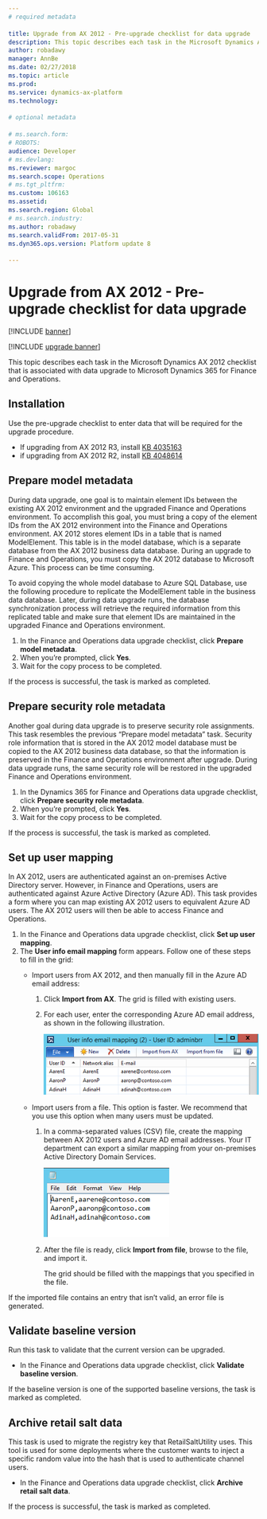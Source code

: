 ```yaml
---
# required metadata

title: Upgrade from AX 2012 - Pre-upgrade checklist for data upgrade
description: This topic describes each task in the Microsoft Dynamics AX 2012 checklist that is associated with data upgrade to Microsoft Dynamics 365 for Finance and Operations.
author: robadawy
manager: AnnBe
ms.date: 02/27/2018
ms.topic: article
ms.prod: 
ms.service: dynamics-ax-platform
ms.technology: 

# optional metadata

# ms.search.form: 
# ROBOTS: 
audience: Developer
# ms.devlang: 
ms.reviewer: margoc
ms.search.scope: Operations
# ms.tgt_pltfrm: 
ms.custom: 106163
ms.assetid: 
ms.search.region: Global
# ms.search.industry: 
ms.author: robadawy
ms.search.validFrom: 2017-05-31
ms.dyn365.ops.version: Platform update 8

---
```


# Upgrade from AX 2012 - Pre-upgrade checklist for data upgrade

[!INCLUDE [banner](../includes/banner.md)]

[!INCLUDE [upgrade banner](../includes/upgrade-banner.md)]

This topic describes each task in the Microsoft Dynamics AX 2012 checklist that is associated with data upgrade to Microsoft Dynamics 365 for Finance and Operations.

## Installation
Use the pre-upgrade checklist to enter data that will be required for the upgrade procedure. 

- If upgrading from AX 2012 R3, install [KB 4035163](https://go.microsoft.com/fwlink/?linkid=852255)
- if upgrading from AX 2012 R2, install [KB 4048614](https://go.microsoft.com/fwlink/?linkid=869025)

## Prepare model metadata

During data upgrade, one goal is to maintain element IDs between the existing AX 2012 environment and the upgraded Finance and Operations environment. To accomplish this goal, you must bring a copy of the element IDs from the AX 2012 environment into the Finance and Operations environment. AX 2012 stores element IDs in a table that is named ModelElement. This table is in the model database, which is a separate database from the AX 2012 business data database. During an upgrade to Finance and Operations, you must copy the AX 2012 database to Microsoft Azure. This process can be time consuming. 

To avoid copying the whole model database to Azure SQL Database, use the following procedure to replicate the ModelElement table in the business data database. Later, during data upgrade runs, the database synchronization process will retrieve the required information from this replicated table and make sure that element IDs are maintained in the upgraded Finance and Operations environment.

1. In the Finance and Operations data upgrade checklist, click **Prepare model metadata**.
2. When you’re prompted, click **Yes**.
3. Wait for the copy process to be completed.

If the process is successful, the task is marked as completed.

## Prepare security role metadata

Another goal during data upgrade is to preserve security role assignments. This task resembles the previous “Prepare model metadata” task. Security role information that is stored in the AX 2012 model database must be copied to the AX 2012 business data database, so that the information is preserved in the Finance and Operations environment after upgrade. During data upgrade runs, the same security role will be restored in the upgraded Finance and Operations environment.

1. In the Dynamics 365 for Finance and Operations data upgrade checklist, click **Prepare security role metadata**.
1. When you’re prompted, click **Yes**.
1. Wait for the copy process to be completed.

If the process is successful, the task is marked as completed.

## Set up user mapping

In AX 2012, users are authenticated against an on-premises Active Directory server. However, in Finance and Operations, users are authenticated against Azure Active Directory (Azure AD). This task provides a form where you can map existing AX 2012 users to equivalent Azure AD users. The AX 2012 users will then be able to access Finance and Operations.

1. In the Finance and Operations data upgrade checklist, click **Set up user mapping**.
2. The **User info email mapping** form appears. Follow one of these steps to fill in the grid:
   - Import users from AX 2012, and then manually fill in the Azure AD email address:
       1. Click **Import from AX**. The grid is filled with existing users.
       1. For each user, enter the corresponding Azure AD email address, as shown in the following illustration.

           ![Azure AD email addresses for AX 2012 users](media/userInfoEmailMapping.png)

   - Import users from a file. This option is faster. We recommend that you use this option when many users must be updated.

     1. In a comma-separated values (CSV) file, create the mapping between AX 2012 users and Azure AD email addresses. Your IT department can export a similar mapping from your on-premises Active Directory Domain Services.

         ![CSV file with a mapping of AX 2012 users to Azure AD email addresses](media/userToAzureADEmailAddressMapping.png)

     2. After the file is ready, click **Import from file**, browse to the file, and import it.

        The grid should be filled with the mappings that you specified in the file.

If the imported file contains an entry that isn’t valid, an error file is generated.

## Validate baseline version

Run this task to validate that the current version can be upgraded.

- In the Finance and Operations data upgrade checklist, click **Validate baseline version**.

If the baseline version is one of the supported baseline versions, the task is marked as completed.


## Archive retail salt data

This task is used to migrate the registry key that RetailSaltUtility uses. This tool is used for some deployments where the customer wants to inject a specific random value into the hash that is used to authenticate channel users.

- In the Finance and Operations data upgrade checklist, click **Archive retail salt data**.

If the process is successful, the task is marked as completed.
